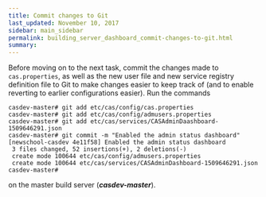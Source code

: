 ```yaml
---
title: Commit changes to Git
last_updated: November 10, 2017
sidebar: main_sidebar
permalink: building_server_dashboard_commit-changes-to-git.html
summary:
---
```


Before moving on to the next task, commit the changes made to `cas.properties`, as well as the new user file and new service registry definition file to Git to make changes easier to keep track of (and to enable reverting to earlier configurations easier). Run the commands

```console
casdev-master# git add etc/cas/config/cas.properties
casdev-master# git add etc/cas/config/admusers.properties
casdev-master# git add etc/cas/services/CASAdminDaashboard-1509646291.json
casdev-master# git commit -m "Enabled the admin status dashboard"
[newschool-casdev 4e11f58] Enabled the admin status dashboard
 3 files changed, 52 insertions(+), 2 deletions(-)
 create mode 100644 etc/cas/config/admusers.properties
 create mode 100644 etc/cas/services/CASAdminDashboard-1509646291.json
casdev-master#  
```

on the master build server (***casdev-master***).
